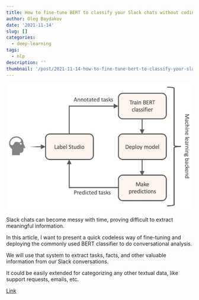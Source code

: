 ```yaml
---
title: How to fine-tune BERT to classify your Slack chats without coding
author: Oleg Baydakov
date: '2021-11-14'
slug: []
categories:
  - deep-learning
tags:
  - nlp
description: ''
thumbnail: '/post/2021-11-14-how-to-fine-tune-bert-to-classify-your-slack-chats-without-coding/images/image.jpeg'
---
```


![](images/lifecycle.png)

Slack chats can become messy with time, proving difficult to extract meaningful information. 

In this article, I want to present a quick codeless way of fine-tuning and deploying the commonly used BERT classifier to do conversational analysis. 

We will use that system to extract tasks, facts, and other valuable information from our Slack conversations. 

It could be easily extended for categorizing any other textual data, like support requests, emails, etc.

[Link](https://towardsdatascience.com/how-to-finetune-bert-to-classify-your-slack-chats-without-coding-3a7002936bcf)
